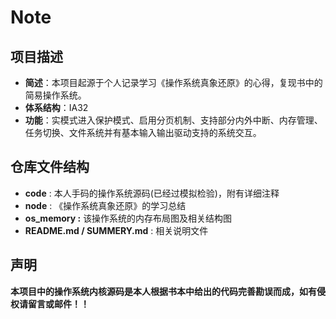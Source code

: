 # Note

## 项目描述

* **简述**：本项目起源于个人记录学习《操作系统真象还原》的心得，复现书中的简易操作系统。
* **体系结构**：IA32
* **功能**：实模式进入保护模式、启用分页机制、支持部分内外中断、内存管理、任务切换、文件系统并有基本输入输出驱动支持的系统交互。

## 仓库文件结构

* **code** : 本人手码的操作系统源码(已经过模拟检验)，附有详细注释
* **node** : 《操作系统真象还原》的学习总结
* **os\_memory :** 该操作系统的内存布局图及相关结构图
* **README.md / SUMMERY.md** : 相关说明文件

## 声明

**本项目中的操作系统内核源码是本人根据书本中给出的代码完善勘误而成，如有侵权请留言或邮件！！**
